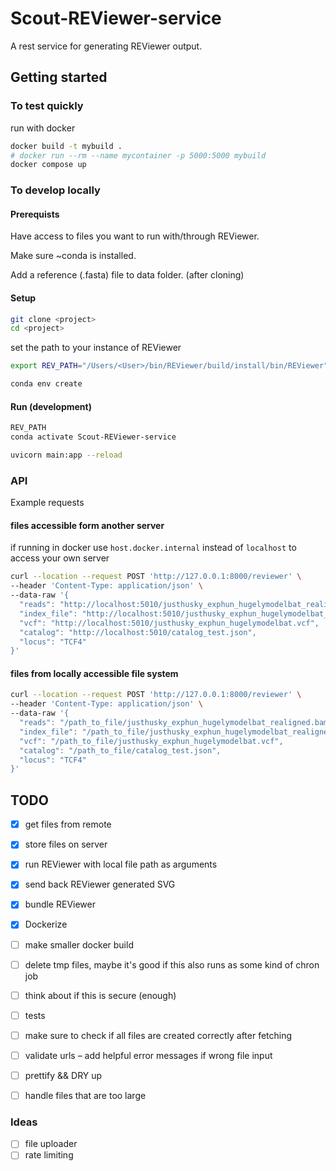 # Scout-REViewer-service

A rest service for generating REViewer output.

## Getting started

### To test quickly

run with docker

``` bash
docker build -t mybuild .
# docker run --rm --name mycontainer -p 5000:5000 mybuild
docker compose up
```
### To develop locally

#### Prerequists

Have access to files you want to run with/through REViewer.

Make sure ~conda is installed.

Add a reference (.fasta) file to data folder. (after cloning)

#### Setup

``` bash
git clone <project>
cd <project>
```

set the path to your instance of REViewer

``` bash
export REV_PATH="/Users/<User>/bin/REViewer/build/install/bin/REViewer"
```

``` bash
conda env create
```

#### Run (development)

``` bash
REV_PATH
conda activate Scout-REViewer-service
```

``` bash
uvicorn main:app --reload
```

### API

Example requests

#### files accessible form another server

if running in docker use `host.docker.internal` instead of `localhost` to
access your own server

``` bash
curl --location --request POST 'http://127.0.0.1:8000/reviewer' \
--header 'Content-Type: application/json' \
--data-raw '{
  "reads": "http://localhost:5010/justhusky_exphun_hugelymodelbat_realigned.bam",
  "index_file": "http://localhost:5010/justhusky_exphun_hugelymodelbat_realigned.bam.bai",
  "vcf": "http://localhost:5010/justhusky_exphun_hugelymodelbat.vcf",
  "catalog": "http://localhost:5010/catalog_test.json",
  "locus": "TCF4"
}'
```

#### files from locally accessible file system

``` bash
curl --location --request POST 'http://127.0.0.1:8000/reviewer' \
--header 'Content-Type: application/json' \
--data-raw '{
  "reads": "/path_to_file/justhusky_exphun_hugelymodelbat_realigned.bam",
  "index_file": "/path_to_file/justhusky_exphun_hugelymodelbat_realigned.bam.bai",
  "vcf": "/path_to_file/justhusky_exphun_hugelymodelbat.vcf",
  "catalog": "/path_to_file/catalog_test.json",
  "locus": "TCF4"
}'
```

## TODO

- [x] get files from remote
- [x] store files on server
- [x] run REViewer with local file path as arguments
- [x] send back REViewer generated SVG
- [x] bundle REViewer
- [X] Dockerize
- [ ] make smaller docker build
- [ ] delete tmp files, maybe it's good if this also runs as some kind of chron job
- [ ] think about if this is secure (enough)
- [ ] tests
- [ ] make sure to check if all files are created correctly after fetching
- [ ] validate urls – add helpful error messages if wrong file input
- [ ] prettify && DRY up
- [ ] handle files that are too large


### Ideas

- [ ] file uploader
- [ ] rate limiting
